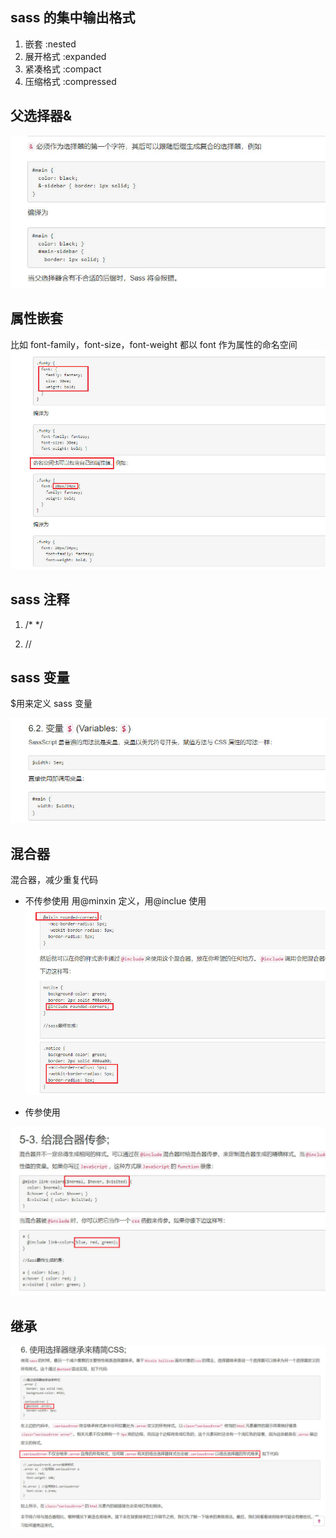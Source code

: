 ## sass 的集中输出格式

1. 嵌套
   :nested
2. 展开格式
   :expanded
3. 紧凑格式
   :compact
4. 压缩格式
   :compressed

## 父选择器&

![](./imgs/Snipaste_2022-10-20_11-32-46.jpg)

## 属性嵌套

比如 font-family，font-size，font-weight 都以 font 作为属性的命名空间
![](./imgs/Snipaste_2022-10-20_11-35-51.jpg)

## sass 注释

1. /\* \*/

2. //

## sass 变量

\$用来定义 sass 变量

![](./imgs/Snipaste_2022-10-20_15-16-01.jpg)

## 混合器

混合器，减少重复代码

- 不传参使用
  用@minxin 定义，用@inclue 使用
  ![](./imgs/Snipaste_2022-10-20_17-28-06.jpg)

- 传参使用

![](./imgs/Snipaste_2022-10-20_17-36-00.jpg)

## 继承

![](./imgs/Snipaste_2022-10-20_17-48-47.jpg)
